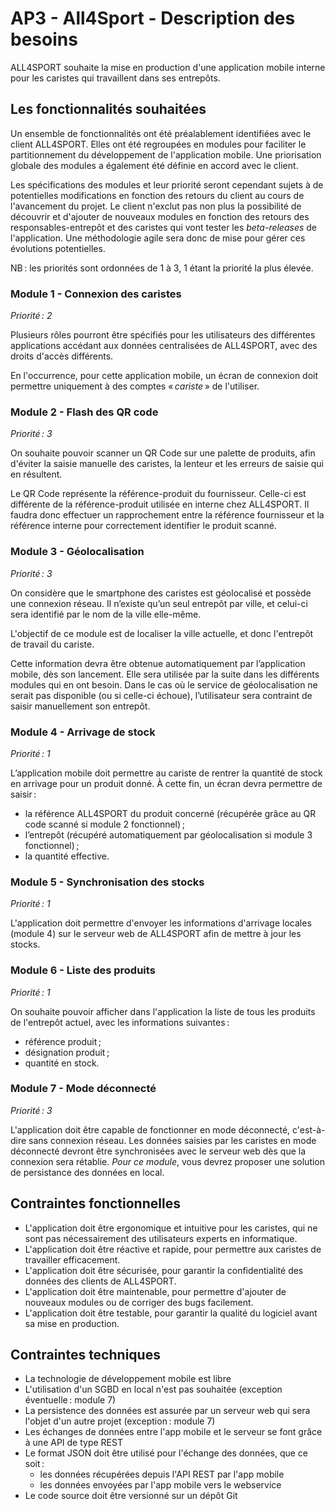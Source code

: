 # AP3 - All4Sport - Description des besoins

ALL4SPORT souhaite la mise en production d'une application mobile interne pour les caristes qui travaillent dans ses entrepôts.

## Les fonctionnalités souhaitées

Un ensemble de fonctionnalités ont été préalablement identifiées avec le client ALL4SPORT. Elles ont été regroupées en modules pour faciliter le partitionnement du développement de l'application mobile. Une priorisation globale des modules a également été définie en accord avec le client.

Les spécifications des modules et leur priorité seront cependant sujets à de potentielles modifications en fonction des retours du client au cours de l'avancement du projet. Le client n'exclut pas non plus la possibilité de découvrir et d'ajouter de nouveaux modules en fonction des retours des responsables-entrepôt et des caristes qui vont tester les _beta-releases_ de l'application. Une méthodologie agile sera donc de mise pour gérer ces évolutions potentielles.

NB : les priorités sont ordonnées de 1 à 3, 1 étant la priorité la plus élevée.

### Module 1 - Connexion des caristes

_Priorité : 2_

Plusieurs rôles pourront être spécifiés pour les utilisateurs des différentes applications accédant aux données centralisées de ALL4SPORT, avec des droits d'accès différents.

En l'occurrence, pour cette application mobile, un écran de connexion doit permettre uniquement à des comptes « *cariste* » de l'utiliser.

### Module 2 - Flash des QR code

_Priorité : 3_

On souhaite pouvoir scanner un QR Code sur une palette de produits, afin d'éviter la saisie manuelle des caristes, la lenteur et les erreurs de saisie qui en résultent.

Le QR Code représente la référence-produit du fournisseur. Celle-ci est différente de la référence-produit utilisée en interne chez ALL4SPORT. Il faudra donc effectuer un rapprochement entre la référence fournisseur et la référence interne pour correctement identifier le produit scanné.

### Module 3 - Géolocalisation

_Priorité : 3_

On considère que le smartphone des caristes est géolocalisé et possède une connexion réseau. Il n’existe qu’un seul entrepôt par ville, et celui-ci sera identifié par le nom de la ville elle-même.

L'objectif de ce module est de localiser la ville actuelle, et donc l'entrepôt de travail du cariste.

Cette information devra être obtenue automatiquement par l’application mobile, dès son lancement. Elle sera utilisée par la suite dans les différents modules qui en ont besoin. Dans le cas où le service de géolocalisation ne serait pas disponible (ou si celle-ci échoue), l’utilisateur sera contraint de saisir manuellement son entrepôt.

### Module 4 - Arrivage de stock

_Priorité : 1_

L’application mobile doit permettre au cariste de rentrer la quantité de stock en arrivage pour un produit donné. À cette fin, un écran devra permettre de saisir :

- la référence ALL4SPORT du produit concerné (récupérée grâce au QR code scanné si module 2 fonctionnel) ;
- l’entrepôt (récupéré automatiquement par géolocalisation si module 3 fonctionnel) ;
- la quantité effective.

### Module 5 - Synchronisation des stocks

_Priorité : 1_

L'application doit permettre d'envoyer les informations d'arrivage locales (module 4) sur le serveur web de ALL4SPORT afin de mettre à jour les stocks.

### Module 6 - Liste des produits

_Priorité : 1_

On souhaite pouvoir afficher dans l'application la liste de tous les produits de l'entrepôt actuel, avec les informations suivantes :

- référence produit ;
- désignation produit ;
- quantité en stock.

### Module 7 - Mode déconnecté

_Priorité : 3_

L'application doit être capable de fonctionner en mode déconnecté, c'est-à-dire sans connexion réseau. Les données saisies par les caristes en mode déconnecté devront être synchronisées avec le serveur web dès que la connexion sera rétablie. *Pour ce module*, vous devrez proposer une solution de persistance des données en local.

## Contraintes fonctionnelles

- L'application doit être ergonomique et intuitive pour les caristes, qui ne sont pas nécessairement des utilisateurs experts en informatique.
- L'application doit être réactive et rapide, pour permettre aux caristes de travailler efficacement.
- L'application doit être sécurisée, pour garantir la confidentialité des données des clients de ALL4SPORT.
- L'application doit être maintenable, pour permettre d'ajouter de nouveaux modules ou de corriger des bugs facilement.
- L'application doit être testable, pour garantir la qualité du logiciel avant sa mise en production.

## Contraintes techniques

- La technologie de développement mobile est libre
- L'utilisation d'un SGBD en local n'est pas souhaitée (exception éventuelle : module 7)
- La persistence des données est assurée par un serveur web qui sera l'objet d'un autre projet (exception : module 7)
- Les échanges de données entre l'app mobile et le serveur se font grâce à une API de type REST
- Le format JSON doit être utilisé pour l'échange des données, que ce soit :
  - les données récupérées depuis l'API REST par l'app mobile
  - les données envoyées par l'app mobile vers le webservice
- Le code source doit être versionné sur un dépôt Git
